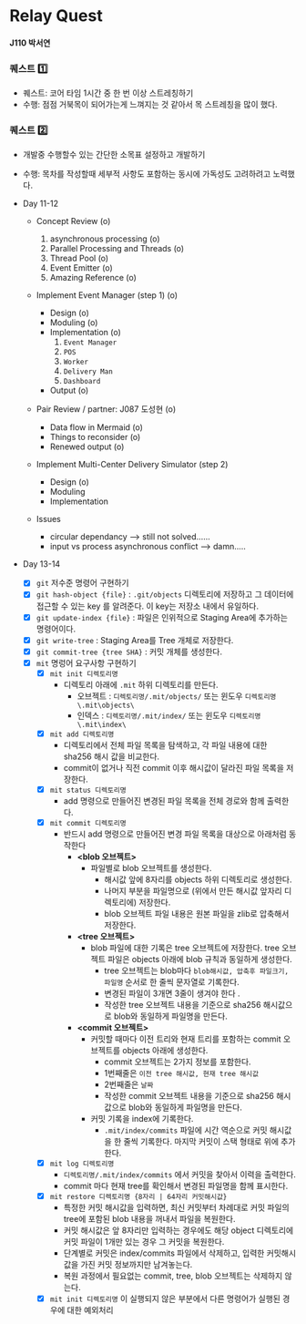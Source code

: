 # Relay Quest
#### J110 박서연

### 퀘스트 1️⃣
- 퀘스트: 코어 타임 1시간 중 한 번 이상 스트레칭하기
- 수행: 점점 거북목이 되어가는게 느껴지는 것 같아서 목 스트레칭을 많이 했다. 

### 퀘스트 2️⃣
- 개발중 수행할수 있는 간단한 소목표 설정하고 개발하기
- 수행: 목차를 작성할때 세부적 사항도 포함하는 동시에 가독성도 고려하려고 노력했다. 
- Day 11-12
    - Concept Review (o)
        1. asynchronous processing (o)
        2. Parallel Processing and Threads (o)
        3. Thread Pool (o)
        4. Event Emitter (o)
        5. Amazing Reference (o) 

    - Implement Event Manager (step 1) (o)
        - Design (o)
        - Moduling (o)
        - Implementation (o)
            1. `Event Manager`
            2. `POS`
            3. `Worker`
            4. `Delivery Man`
            5. `Dashboard`
        - Output (o)

    - Pair Review / partner: J087 도성현 (o)
        - Data flow in Mermaid (o)
        - Things to reconsider (o)
        - Renewed output (o)

    - Implement Multi-Center Delivery Simulator (step 2)
        - Design (o)
        - Moduling
        - Implementation 

    - Issues 
        - circular dependancy --> still not solved......
        - input vs process asynchronous conflict --> damn.....

- Day 13-14
    - [x]  `git` 저수준 명령어 구현하기
    - [x]  `git hash-object {file}` : `.git/objects` 디렉토리에 저장하고 그 데이터에 접근할 수 있는 key 를 알려준다. 이 key는 저장소 내에서 유일하다.
    - [x]  `git update-index {file}` : 파일은 인위적으로 Staging Area에 추가하는 명령어이다.
    - [x]  `git write-tree` : Staging Area를 Tree 개체로 저장한다.
    - [x]  `git commit-tree {tree SHA}` : 커밋 개체를 생성한다.
    - [x]  `mit` 명렁어 요구사항 구현하기
        - [x]  `mit init 디렉토리명`
            - 디렉토리 아래에 `.mit` 하위 디렉토리를 만든다.
                - 오브젝트 : `디렉토리명/.mit/objects/` 또는 윈도우 `디렉토리명\.mit\objects\`
                - 인덱스 : `디렉토리명/.mit/index/` 또는 윈도우 `디렉토리명\.mit\index\`
        - [x]  `mit add 디렉토리명`
            - 디렉토리에서 전체 파일 목록을 탐색하고, 각 파일 내용에 대한 sha256 해시 값을 비교한다.
            - commit이 없거나 직전 commit 이후 해시값이 달라진 파일 목록을 저장한다.
        - [x]  `mit status 디렉토리명`
            - add 명령으로 만들어진 변경된 파일 목록을 전체 경로와 함께 출력한다.
        - [x]  `mit commit 디렉토리명`
            - 반드시 add 명령으로 만들어진 변경 파일 목록을 대상으로 아래처럼 동작한다
                - **<blob 오브젝트>**
                    - 파일별로 blob 오브젝트를 생성한다.
                        - 해시값 앞에 8자리를 objects 하위 디렉토리로 생성한다.
                        - 나머지 부분을 파일명으로 (위에서 만든 해시값 앞자리 디렉토리에) 저장한다.
                        - blob 오브젝트 파일 내용은 원본 파일을 zlib로 압축해서 저장한다.
                - **<tree 오브젝트>**
                    - blob 파일에 대한 기록은 tree 오브젝트에 저장한다. tree 오브젝트 파일은 objects 아래에 blob 규칙과 동일하게 생성한다.
                        - tree 오브젝트는 blob마다 `blob해시값, 압축후 파일크기, 파일명` 순서로 한 줄씩 문자열로 기록한다.
                        - 변경된 파일이 3개면 3줄이 생겨야 한다 .
                        - 작성한 tree 오브젝트 내용을 기준으로 sha256 해시값으로 blob와 동일하게 파일명을 만든다.
                - **<commit 오브젝트>**
                    - 커밋할 때마다 이전 트리와 현재 트리를 포함하는 commit 오브젝트를 objects 아래에 생성한다.
                        - commit 오브젝트는 2가지 정보를 포함한다.
                        - 1번째줄은 `이전 tree 해시값, 현재 tree 해시값`
                        - 2번째줄은 `날짜`
                        - 작성한 commit 오브젝트 내용을 기준으로 sha256 해시값으로 blob와 동일하게 파일명을 만든다.
                    - 커밋 기록을 index에 기록한다.
                        - `.mit/index/commits` 파일에 시간 역순으로 커밋 해시값을 한 줄씩 기록한다. 마지막 커밋이 스택 형태로 위에 추가한다.
        - [x]  `mit log 디렉토리명`
            - `디렉토리명/.mit/index/commits` 에서 커밋을 찾아서 이력을 출력한다.
            - commit 마다 현재 tree를 확인해서 변경된 파일명을 함께 표시한다.
        - [x]  `mit restore 디렉토리명 {8자리 | 64자리 커밋해시값}`
            - 특정한 커밋 해시값을 입력하면, 최신 커밋부터 차례대로 커밋 파일의 tree에 포함된 blob 내용을 꺼내서 파일을 복원한다.
            - 커밋 해시값은 앞 8자리만 입력하는 경우에도 해당 object 디렉토리에 커밋 파일이 1개만 있는 경우 그 커밋을 복원한다.
            - 단계별로 커밋은 index/commits 파일에서 삭제하고, 입력한 커밋해시값을 가진 커밋 정보까지만 남겨놓는다.
            - 복원 과정에서 필요없는 commit, tree, blob 오브젝트는 삭제하지 않는다.
        - [x]  `mit init 디렉토리명` 이 실행되지 않은 부분에서 다른 명령어가 실행된 경우에 대한 예외처리
